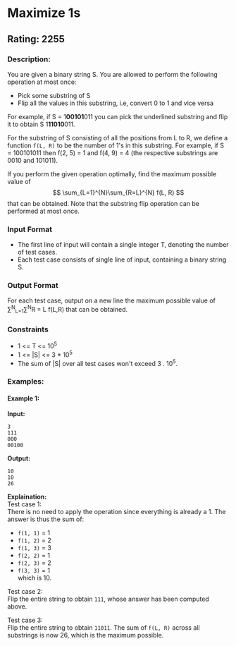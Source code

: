 # Maximize 1s
## Rating: 2255
### Description:
You are given a binary string S. You are allowed to perform the following operation at most once:
- Pick some substring of S
- Flip all the values in this substring, i.e, convert 0 to 1 and vice versa

For example, if S = 1<b>00101</b>011 you can pick the underlined substring and flip it to obtain S 1<b>11010</b>011.

For the substring of S consisting of all the positions from L to R, we define a function `f(L, R)` to be the number of 1's in this substring. For example, if S = 100101011 then f(2, 5) = 1 and f(4, 9) = 4 (the respective substrings are 0010 and 101011).

If you perform the given operation optimally, find the maximum possible value of
$$
\sum_{L=1}^{N}\sum_{R=L}^{N} f(L, R)
$$
that can be obtained. Note that the substring flip operation can be performed at most once.
### Input Format
- The first line of input will contain a single integer T, denoting the number of test cases.
- Each test case consists of single line of input, containing a binary string S.
### Output Format
For each test case, output on a new line the maximum possible value of ∑<sup>N</sup><sub>L=1</sub>∑<sup>N</sup><sun>R = L</sub> f(L,R) that can be obtained.
### Constraints
- 1 <= T <= 10<sup>5</sup>
- 1 <= |S| <= 3 * 10<sup>5</sup>
- The sum of |S| over all test cases won't exceed 3 . 10<sup>5</sup>.

### Examples:
#### Example 1:
**Input:**
```
3
111
000
00100
```
**Output:**
```
10
10
26
```
**Explaination:**  
Test case 1:  
There is no need to apply the operation since everything is already a 1. The answer is thus the sum of:
- `f(1, 1)` = 1
- `f(1, 2)` = 2
- `f(1, 3)` = 3
- `f(2, 2)` = 1
- `f(2, 3)` = 2
- `f(3, 3)` = 1  
which is 10.

Test case 2:  
Flip the entire string to obtain `111`, whose answer has been computed above.

Test case 3:  
Flip the entire string to obtain `11011`. The sum of `f(L, R)` across all substrings is now 26, which is the maximum possible.